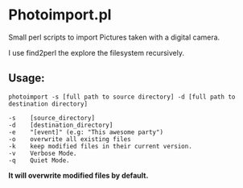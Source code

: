 Photoimport.pl
==============

Small perl scripts to import Pictures taken with a digital camera. 

I use find2perl the explore the filesystem recursively.

Usage:
-----

    photoimport -s [full path to source directory] -d [full path to destination directory]

    -s    [source_directory]
    -d    [destination_directory]
    -e    "[event]" (e.g: "This awesome party")
    -o    overwrite all existing files
    -k    keep modified files in their current version.
    -v    Verbose Mode.
    -q    Quiet Mode.

**It will overwrite modified files by default.**
